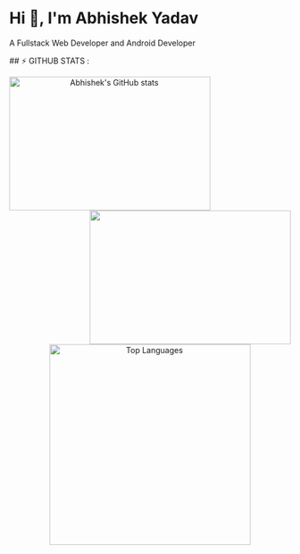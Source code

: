 <h1>Hi 👋, I'm Abhishek Yadav</h1>
<p>A Fullstack Web Developer and Android Developer</p>
## ⚡ GITHUB STATS :
<div align=center>
<a href="http://www.github.com/aura-zero"><img align="left" width=360 height=240 src="https://github-readme-stats.vercel.app/api?username=aura-zero&show_icons=true&hide=&count_private=true&title_color=10b981&text_color=ffffff&icon_color=3382ed&bg_color=1f2335&hide_border=true&locale=en" alt="Abhishek's GitHub stats" /></a>

<a href="http://www.github.com/aura-zero"><img align="right" width=360 height=240 src="https://github-readme-streak-stats.herokuapp.com/?user=aura-zero&stroke=ffffff&background=1f2335&ring=10b981&fire=10b981&currStreakNum=ffffff&currStreakLabel=10b981&sideNums=ffffff&sideLabels=ffffff&dates=ffffff&hide_border=true" /></a>

<a href="https://github.com/aura-zero" align="center"><img width=360  align="center" src="https://github-readme-stats-salesp07.vercel.app/api/top-langs/?username=aura-zero&&bg_color=1f2335&hide=HTML&langs_count=9&layout=compact&theme=react&border_radius=9&size_weight=0.5&count_weight=0.5&exclude_repo=github-readme-stats&hide_border=true" alt="Top Languages" /></a>
</div>
